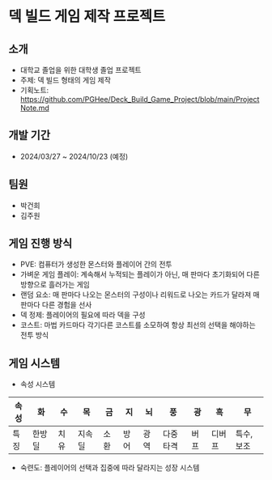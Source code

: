 # 덱 빌드 게임 제작 프로젝트 #

## 소개 ##

- 대학교 졸업을 위한 대학생 졸업 프로젝트
- 주제: 덱 빌드 형태의 게임 제작
- 기획노트: https://github.com/PGHee/Deck_Build_Game_Project/blob/main/ProjectNote.md

## 개발 기간 ##
- 2024/03/27 ~ 2024/10/23 (예정)

## 팀원 ##
- 박건희
- 김주원
  
## 게임 진행 방식 ##
-  PVE: 컴퓨터가 생성한 몬스터와 플레이어 간의 전투
-  가벼운 게임 플레이: 계속해서 누적되는 플레이가 아닌, 매 판마다 초기화되어 다른 방향으로 흘러가는 게임
-  랜덤 요소: 매 판마다 나오는 몬스터의 구성이나 리워드로 나오는 카드가 달라져 매 판마다 다른 경험을 선사
-  덱 정제: 플레이어의 필요에 따라 덱을 구성
-  코스트: 마법 카드마다 각기다른 코스트를 소모하여 항상 최선의 선택을 해야하는 전투 방식

## 게임 시스템 ##
- 속성 시스템
  
| 속성 | 화 | 수 | 목 | 금 | 지 | 뇌 | 풍 | 광 | 흑 | 무 |
| --- | --- | --- | --- | --- | --- | --- | --- | --- | --- | --- |
| 특징 | 한방 딜 | 치유 | 지속 딜 | 소환 | 방어 | 광역 | 다중타격 | 버프 | 디버프 | 특수, 보조 |

- 숙련도: 플레이어의 선택과 집중에 따라 달라지는 성장 시스템
